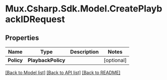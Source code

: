 # Mux.Csharp.Sdk.Model.CreatePlaybackIDRequest

## Properties

Name | Type | Description | Notes
------------ | ------------- | ------------- | -------------
**Policy** | **PlaybackPolicy** |  | [optional] 

[[Back to Model list]](../README.md#documentation-for-models) [[Back to API list]](../README.md#documentation-for-api-endpoints) [[Back to README]](../README.md)

